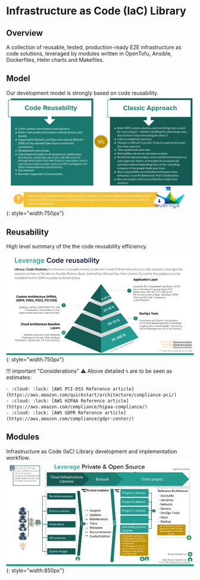 # Infrastructure as Code (IaC) Library

## Overview
A collection of reusable, tested, production-ready E2E
infrastructure as code solutions, leveraged by modules written in OpenTofu, Ansible,
Dockerfiles, Helm charts and Makefiles.

## Model
Our development model is strongly based on code reusability.
![infra-as-code-library](/assets/images/diagrams/infra-as-code-library-specs.png "Leverage"){: style="width:750px"}

## Reusability
High level summary of the the code reusability efficiency.
![infra-as-code-library](/assets/images/diagrams/infra-as-code-library-reuse.png "Leverage"){: style="width:750px"}


!!! important "Considerations"
    :warning: Above detailed `%` are to be seen as estimates: 
    
    - :cloud: :lock: [AWS PCI-DSS Reference article](https://aws.amazon.com/quickstart/architecture/compliance-pci/)
    - :cloud: :lock: [AWS HIPAA Reference article](https://aws.amazon.com/compliance/hipaa-compliance/)
    - :cloud: :lock: [AWS GDPR Reference article](https://aws.amazon.com/compliance/gdpr-center/)

## Modules
Infrastructure as Code (IaC) Library development and implementation workflow.
![infra-as-code-library](/assets/images/diagrams/infra-as-code-library-workflow.png "Leverage"){: style="width:850px"}
